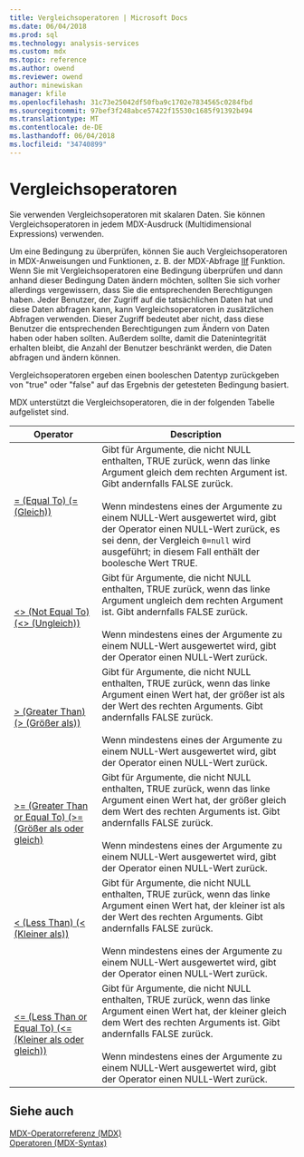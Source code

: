 ```yaml
---
title: Vergleichsoperatoren | Microsoft Docs
ms.date: 06/04/2018
ms.prod: sql
ms.technology: analysis-services
ms.custom: mdx
ms.topic: reference
ms.author: owend
ms.reviewer: owend
author: minewiskan
manager: kfile
ms.openlocfilehash: 31c73e25042df50fba9c1702e7834565c0284fbd
ms.sourcegitcommit: 97bef3f248abce57422f15530c1685f91392b494
ms.translationtype: MT
ms.contentlocale: de-DE
ms.lasthandoff: 06/04/2018
ms.locfileid: "34740899"
---
```

# <a name="comparison-operators"></a>Vergleichsoperatoren


  Sie verwenden Vergleichsoperatoren mit skalaren Daten. Sie können Vergleichsoperatoren in jedem MDX-Ausdruck (Multidimensional Expressions) verwenden.  
  
 Um eine Bedingung zu überprüfen, können Sie auch Vergleichsoperatoren in MDX-Anweisungen und Funktionen, z. B. der MDX-Abfrage [IIf](../mdx/iif-mdx.md) Funktion. Wenn Sie mit Vergleichsoperatoren eine Bedingung überprüfen und dann anhand dieser Bedingung Daten ändern möchten, sollten Sie sich vorher allerdings vergewissern, dass Sie die entsprechenden Berechtigungen haben. Jeder Benutzer, der Zugriff auf die tatsächlichen Daten hat und diese Daten abfragen kann, kann Vergleichsoperatoren in zusätzlichen Abfragen verwenden. Dieser Zugriff bedeutet aber nicht, dass diese Benutzer die entsprechenden Berechtigungen zum Ändern von Daten haben oder haben sollten. Außerdem sollte, damit die Datenintegrität erhalten bleibt, die Anzahl der Benutzer beschränkt werden, die Daten abfragen und ändern können.  
  
 Vergleichsoperatoren ergeben einen booleschen Datentyp zurückgeben von "true" oder "false" auf das Ergebnis der getesteten Bedingung basiert.  
  
 MDX unterstützt die Vergleichsoperatoren, die in der folgenden Tabelle aufgelistet sind.  
  
|Operator|Description|  
|--------------|-----------------|  
|[= (Equal To) (= (Gleich))](../mdx/equal-to-mdx.md)|Gibt für Argumente, die nicht NULL enthalten, TRUE zurück, wenn das linke Argument gleich dem rechten Argument ist. Gibt andernfalls FALSE zurück.<br /><br /> Wenn mindestens eines der Argumente zu einem NULL-Wert ausgewertet wird, gibt der Operator einen NULL-Wert zurück, es sei denn, der Vergleich `0=null` wird ausgeführt; in diesem Fall enthält der boolesche Wert TRUE.|  
|[<> (Not Equal To) (<> (Ungleich))](../mdx/not-equal-to-mdx.md)|Gibt für Argumente, die nicht NULL enthalten, TRUE zurück, wenn das linke Argument ungleich dem rechten Argument ist. Gibt andernfalls FALSE zurück.<br /><br /> Wenn mindestens eines der Argumente zu einem NULL-Wert ausgewertet wird, gibt der Operator einen NULL-Wert zurück.|  
|[> (Greater Than) (> (Größer als))](../mdx/greater-than-mdx.md)|Gibt für Argumente, die nicht NULL enthalten, TRUE zurück, wenn das linke Argument einen Wert hat, der größer ist als der Wert des rechten Arguments. Gibt andernfalls FALSE zurück.<br /><br /> Wenn mindestens eines der Argumente zu einem NULL-Wert ausgewertet wird, gibt der Operator einen NULL-Wert zurück.|  
|[>= (Greater Than or Equal To) (>= (Größer als oder gleich)](../mdx/greater-than-or-equal-to-mdx.md)|Gibt für Argumente, die nicht NULL enthalten, TRUE zurück, wenn das linke Argument einen Wert hat, der größer gleich dem Wert des rechten Arguments ist. Gibt andernfalls FALSE zurück.<br /><br /> Wenn mindestens eines der Argumente zu einem NULL-Wert ausgewertet wird, gibt der Operator einen NULL-Wert zurück.|  
|[< (Less Than) (< (Kleiner als))](../mdx/less-than-mdx.md)|Gibt für Argumente, die nicht NULL enthalten, TRUE zurück, wenn das linke Argument einen Wert hat, der kleiner ist als der Wert des rechten Arguments. Gibt andernfalls FALSE zurück.<br /><br /> Wenn mindestens eines der Argumente zu einem NULL-Wert ausgewertet wird, gibt der Operator einen NULL-Wert zurück.|  
|[<= (Less Than or Equal To) (<= (Kleiner als oder gleich))](../mdx/less-than-or-equal-to-mdx.md)|Gibt für Argumente, die nicht NULL enthalten, TRUE zurück, wenn das linke Argument einen Wert hat, der kleiner gleich dem Wert des rechten Arguments ist. Gibt andernfalls FALSE zurück.<br /><br /> Wenn mindestens eines der Argumente zu einem NULL-Wert ausgewertet wird, gibt der Operator einen NULL-Wert zurück.|  
  
## <a name="see-also"></a>Siehe auch  
 [MDX-Operatorreferenz &#40;MDX&#41;](../mdx/mdx-operator-reference-mdx.md)   
 [Operatoren &#40;MDX-Syntax&#41;](../mdx/operators-mdx-syntax.md)  
  
  
